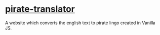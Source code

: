 # [pirate-translator](https://pirate-lingo.netlify.app/)
A website which converts the english text to pirate lingo created in Vanilla JS.

